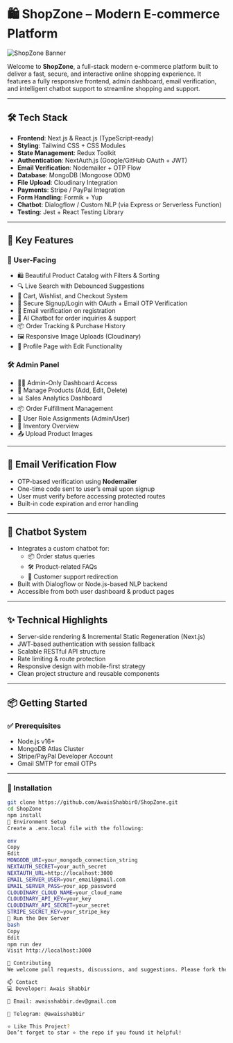 # 🛍️ ShopZone – Modern E-commerce Platform

![ShopZone Banner](https://via.placeholder.com/1200x400)

Welcome to **ShopZone**, a full-stack modern e-commerce platform built to deliver a fast, secure, and interactive online shopping experience. It features a fully responsive frontend, admin dashboard, email verification, and intelligent chatbot support to streamline shopping and support.

---

## 🛠️ Tech Stack

- **Frontend**: Next.js & React.js (TypeScript-ready)
- **Styling**: Tailwind CSS + CSS Modules
- **State Management**: Redux Toolkit
- **Authentication**: NextAuth.js (Google/GitHub OAuth + JWT)
- **Email Verification**: Nodemailer + OTP Flow
- **Database**: MongoDB (Mongoose ODM)
- **File Upload**: Cloudinary Integration
- **Payments**: Stripe / PayPal Integration
- **Form Handling**: Formik + Yup
- **Chatbot**: Dialogflow / Custom NLP (via Express or Serverless Function)
- **Testing**: Jest + React Testing Library

---

## 🚀 Key Features

### 👤 User-Facing

- 🛍️ Beautiful Product Catalog with Filters & Sorting
- 🔍 Live Search with Debounced Suggestions
- 🛒 Cart, Wishlist, and Checkout System
- 🔐 Secure Signup/Login with OAuth + Email OTP Verification
- 📧 Email verification on registration
- 💬 AI Chatbot for order inquiries & support
- 📦 Order Tracking & Purchase History
- 🖼️ Responsive Image Uploads (Cloudinary)
- 👤 Profile Page with Edit Functionality

### 🛠️ Admin Panel

- 🧑‍💼 Admin-Only Dashboard Access
- 🧾 Manage Products (Add, Edit, Delete)
- 📊 Sales Analytics Dashboard
- 📦 Order Fulfillment Management
- 🧍 User Role Assignments (Admin/User)
- 📁 Inventory Overview
- 📤 Upload Product Images

---

## 🤖 Email Verification Flow

- OTP-based verification using **Nodemailer**
- One-time code sent to user’s email upon signup
- User must verify before accessing protected routes
- Built-in code expiration and error handling

---

## 💬 Chatbot System

- Integrates a custom chatbot for:
  - 📦 Order status queries
  - 🛠️ Product-related FAQs
  - 🤝 Customer support redirection
- Built with Dialogflow or Node.js-based NLP backend
- Accessible from both user dashboard & product pages

---

## ✨ Technical Highlights

- Server-side rendering & Incremental Static Regeneration (Next.js)
- JWT-based authentication with session fallback
- Scalable RESTful API structure
- Rate limiting & route protection
- Responsive design with mobile-first strategy
- Clean project structure and reusable components

---

## 📦 Getting Started

### ✅ Prerequisites

- Node.js v16+
- MongoDB Atlas Cluster
- Stripe/PayPal Developer Account
- Gmail SMTP for email OTPs

---

### 🚀 Installation

```bash
git clone https://github.com/AwaisShabbir0/ShopZone.git
cd ShopZone
npm install
🔧 Environment Setup
Create a .env.local file with the following:

env
Copy
Edit
MONGODB_URI=your_mongodb_connection_string
NEXTAUTH_SECRET=your_auth_secret
NEXTAUTH_URL=http://localhost:3000
EMAIL_SERVER_USER=your_email@gmail.com
EMAIL_SERVER_PASS=your_app_password
CLOUDINARY_CLOUD_NAME=your_cloud_name
CLOUDINARY_API_KEY=your_key
CLOUDINARY_API_SECRET=your_secret
STRIPE_SECRET_KEY=your_stripe_key
📲 Run the Dev Server
bash
Copy
Edit
npm run dev
Visit http://localhost:3000

🤝 Contributing
We welcome pull requests, discussions, and suggestions. Please fork the repo, submit your changes, and open a PR.

📫 Contact
💻 Developer: Awais Shabbir

📧 Email: awaisshabbir.dev@gmail.com

💬 Telegram: @awaisshabbir

⭐ Like This Project?
Don’t forget to star ⭐ the repo if you found it helpful!
